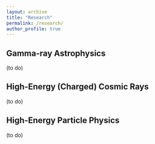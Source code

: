 ```yaml
---
layout: archive
title: "Research"
permalink: /research/
author_profile: true
---
```


## Gamma-ray Astrophysics

(to do)

## High-Energy (Charged) Cosmic Rays

(to do)

## High-Energy Particle Physics

(to do)